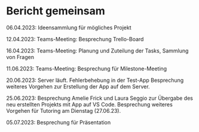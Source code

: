 # Bericht gemeinsam
06.04.2023:
    Ideensammlung für mögliches Projekt

12.04.2023:
    Teams-Meeting: Besprechung Trello-Board

16.04.2023:
    Teams-Meeting: Planung und Zuteilung der Tasks, Sammlung von Fragen

11.06.2023:
    Teams-Meeting: Besprechung für Milestone-Meeting

20.06.2023:
    Server läuft.
    Fehlerbehebung in der Test-App
    Besprechung weiteres Vorgehen zur Erstellung der App auf dem Server.

25.06.2023:
    Besprechung Amelie Frick und Laura Seggio zur Übergabe des neu erstellten Projekts mit App auf VS Code.
    Besprechung weiteres Vorgehen für Tutoring am Dienstag (27.06.23). 

05.07.2023:
    Besprechung für Präsentation
